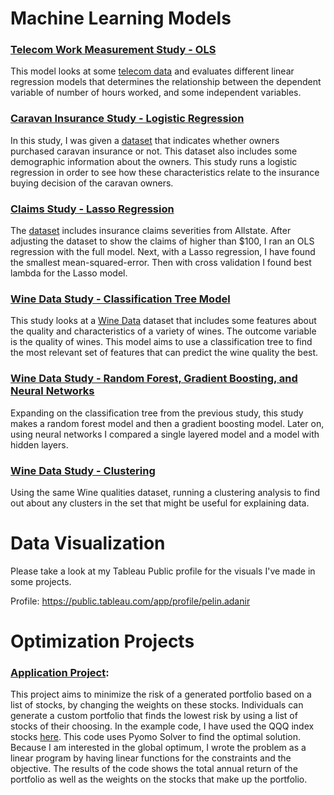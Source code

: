 # Machine Learning Models
### [Telecom Work Measurement Study - OLS](/R_Files/Telecom_Work_Measurement_Study.R)
This model looks at some [telecom data](/Data/tel.csv) and evaluates different linear regression models that determines the relationship between the dependent variable of number of hours worked, and some independent variables. 

### [Caravan Insurance Study - Logistic Regression](/R_Files/Caravan_Insurance_Study.R)

In this study, I was given a [dataset](/Data/Caravan.csv) that indicates whether owners purchased caravan insurance or not. This dataset also includes some demographic information about the owners. This study runs a logistic regression in order to see how these characteristics relate to the insurance buying decision of the caravan owners.

### [Claims Study - Lasso Regression](R_Files/Claims_Study.R)

The [dataset](/Data/claims.zip) includes insurance claims severities from Allstate. After adjusting the dataset to show the claims of higher than $100, I ran an OLS regression with the full model. Next, with a Lasso regression, I have found the smallest mean-squared-error. Then with cross validation I found best lambda for the Lasso model.

### [Wine Data Study - Classification Tree Model](/R_Files/Wine_Data_Classification.R)

This study looks at a [Wine Data](/Data/winequality-red.csv) dataset that includes some features about the quality and characteristics of a variety of wines. The outcome variable is the quality of wines. This model aims to use a classification tree to find the most relevant set of features that can predict the wine quality the best.

### [Wine Data Study - Random Forest, Gradient Boosting, and Neural Networks](/R_Files/Wine_Data-trees_and_nnets.R)

Expanding on the classification tree from the previous study, this study makes a random forest model and then a gradient boosting model. Later on, using neural networks I compared a single layered model and a model with hidden layers.

### [Wine Data Study - Clustering](/R_Files/Wine_Data-clustering.R)

Using the same Wine qualities dataset, running a clustering analysis to find out about any clusters in the set that might be useful for explaining data. 

# Data Visualization

Please take a look at my Tableau Public profile for the visuals I've made in some projects.

Profile: https://public.tableau.com/app/profile/pelin.adanir

# Optimization Projects

### [Application Project](/Python_Files/Application_Project.ipynb):

This project aims to minimize the risk of a generated portfolio based on a list of stocks, by changing the weights on these stocks. Individuals can generate a custom portfolio that finds the lowest risk by using a list of stocks of their choosing. In the example code, I have used the QQQ index stocks [here](/Data/QQQ_portfolio.xlsx). This code uses Pyomo Solver to find the optimal solution. Because I am interested in the global optimum, I wrote the problem as a linear program by having linear functions for the constraints and the objective. The results of the code shows the total annual return of the portfolio as well as the weights on the stocks that make up the portfolio. 


